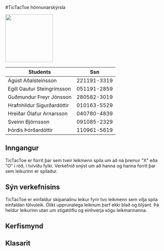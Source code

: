#TicTacToe hönnunarskýrsla


<img src="http://www.ru.is/media/hr/skjol/default_white.png" width="150" height="150" />

| Students                  | Ssn         |
|---------------------------|:-----------:|
|Ágúst Aðalsteinsson        | 221191-3319 |
|Egill Gautur Steingrímsson | 051191-2859 |
|Guðmundur Freyr Jónsson    | 280582-3019 |
|Hrafnhildur Sigurðardóttir | 010163-5529 |
|Hreiðar Ólafur Arnarsson   | 040780-4839 |
|Sveinn Björnsson           | 091085-2329 |
|Þórdís Þórðardóttir        | 110961-5619 |

## Inngangur

TicTacToe er forrit þar sem tveir leikmenn spila um að ná þremur "X" eða "O" í röð, í tvívíðu fylki.
Verkefnið snýst um að hanna og hanna forrit þar sem leikurinn er spilaður.

## Sýn verkefnisins

TicTacToe er einfaldur skipanalínu leikur fyrir tvo leikmenn sem vilja spila einfaldan tölvuleik.
Ólíkt upprunalega leiknum þarf ekki blað og blýant.
Þá heldur leikurinn utan um stigatöflu og einhverja sögu leikmannanna.

## Kerfismynd

## Klasarit
